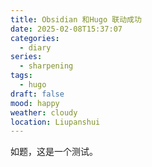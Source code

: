 ```yaml
---
title: Obsidian 和Hugo 联动成功
date: 2025-02-08T15:37:07
categories:
  - diary
series:
  - sharpening
tags:
  - hugo
draft: false
mood: happy
weather: cloudy
location: Liupanshui
---
```

如题，这是一个测试。